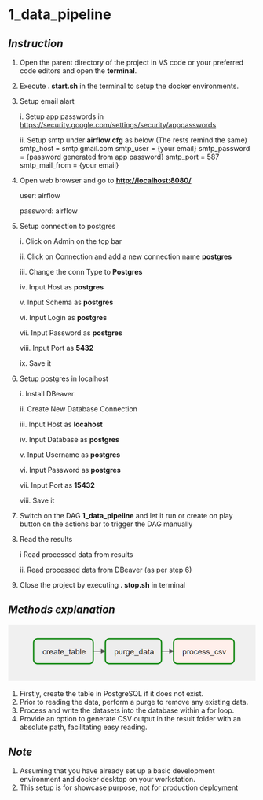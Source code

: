# 1_data_pipeline

## _Instruction_

1. Open the parent directory of the project in VS code or your preferred code editors and open the **terminal**.

2. Execute **. start.sh** in the terminal to setup the docker environments.

3. Setup email alart

   i. Setup app passwords in <https://security.google.com/settings/security/apppasswords>

   ii. Setup smtp under **airflow.cfg** as below (The rests remind the same)
       smtp_host = smtp.gmail.com
       smtp_user = {your email}
       smtp_password = {password generated from app password}
       smtp_port = 587
       smtp_mail_from = {your email}

4. Open web browser and go to **<http://localhost:8080/>**
   
   user: airflow
   
   password: airflow

5. Setup connection to postgres
   
   i. Click on Admin on the top bar
   
   ii. Click on Connection and add a new connection name **postgres**
   
   iii. Change the conn Type to **Postgres**
   
   iv. Input Host as **postgres**
   
   v. Input Schema as **postgres**
   
   vi. Input Login as **postgres**
   
   vii. Input Password as **postgres**
   
   viii. Input Port as **5432**
   
   ix. Save it

6. Setup postgres in localhost
   
   i. Install DBeaver
   
   ii. Create New Database Connection
   
   iii. Input Host as **locahost**
   
   iv. Input Database as **postgres**
   
   v. Input Username as **postgres**
   
   vi. Input Password as **postgres**
   
   vii. Input Port as **15432**
   
   viii. Save it

7. Switch on the DAG **1_data_pipeline** and let it run or create on play button on the actions bar to trigger the DAG manually

8. Read the results
   
   i Read processed data from results
   
   ii. Read processed data from DBeaver (as per step 6)

9. Close the project by executing **. stop.sh** in terminal


## _Methods explanation_

![data-pipeline](data-pipeline.png)

1. Firstly, create the table in PostgreSQL if it does not exist.
2. Prior to reading the data, perform a purge to remove any existing data.
3. Process and write the datasets into the database within a for loop.
4. Provide an option to generate CSV output in the result folder with an absolute path, facilitating easy reading.


## _Note_
1. Assuming that you have already set up a basic development environment and docker desktop on your workstation.
2. This setup is for showcase purpose, not for production deployment